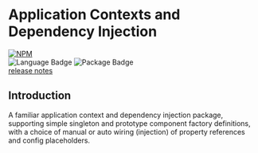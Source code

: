 Application Contexts and Dependency Injection
=============================================================

[![NPM](https://nodei.co/npm/@alt-javascript/cdi.svg?downloads=true&downloadRank=true)](https://nodei.co/npm/@alt-javascript/cdi/)
<br/>
![Language Badge](https://img.shields.io/github/languages/top/alt-javascript/cdi)
![Package Badge](https://img.shields.io/npm/v/@alt-javascript/cdi) <br/>
[release notes](https://github.com/alt-javascript/cdi/blob/main/History.md)

<a name="intro">Introduction</a>
--------------------------------

A familiar application context and dependency injection package, supporting simple
singleton and prototype component factory definitions, with a choice of manual or auto
wiring (injection) of property references and config placeholders.



